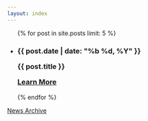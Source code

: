 ```yaml
---
layout: index
---
```


<ul class="list-unstyled">
    {% for post in site.posts limit: 5 %}
      <li class="d-flex row col-12">
      <h3 class="d-flex">
        <span class="col-3 fw-light fst-italic text-center"><i class="fa-regular fa-calendar"></i>
            {{ post.date | date: "%b %d, %Y" }}
        </span>
        <div class="col mb-3">
          <p class="mb-0">
            {{ post.title }}
          </p>
          <a href="{{ post.url }}" class="news-detail fs-6">
            Learn More
          </a>
        </div>
        </h3>
      </li>
    {% endfor %}
</ul>

<div class="text-center">
<a class="btn btn-outline-primary" href="/news-archive"><span class="h5">News Archive</span></a>
</div>
